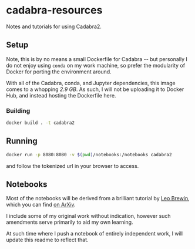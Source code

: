# cadabra-resources
Notes and tutorials for using Cadabra2.

## Setup
Note, this is by no means a small Dockerfile for Cadabra -- but personally I do not enjoy using `conda` on my work machine, so prefer the modularity of Docker for porting the environment around.

With all of the Cadabra, conda, and Jupyter dependencies, this image comes to a whopping *2.9 GB*. As such, I will not be uploading it to Docker Hub, and instead hosting the Dockerfile here.


### Building
```bash
docker build . -t cadabra2 
```

## Running
```bash
docker run -p 8080:8080 -v $(pwd)/notebooks:/notebooks cadabra2 
```
and follow the tokenized url in your browser to access.

## Notebooks
Most of the notebooks will be derived from a brilliant tutorial by [Leo Brewin](https://github.com/leo-brewin), which you can find [on ArXiv](https://arxiv.org/pdf/1912.08839.pdf).

I include some of my original work without indication, however such amendments serve primarily to aid my own learning.

At such time where I push a notebook of entirely independent work, I will update this readme to reflect that.
